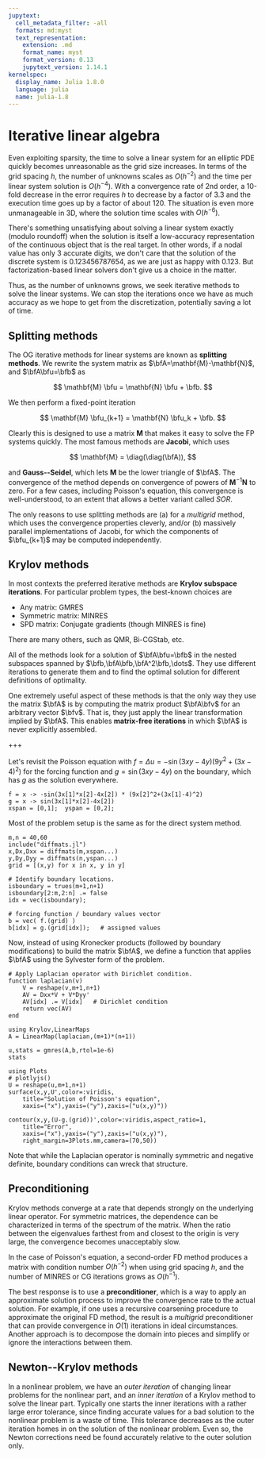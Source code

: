 ```yaml
---
jupytext:
  cell_metadata_filter: -all
  formats: md:myst
  text_representation:
    extension: .md
    format_name: myst
    format_version: 0.13
    jupytext_version: 1.14.1
kernelspec:
  display_name: Julia 1.8.0
  language: julia
  name: julia-1.8
---
```


# Iterative linear algebra

Even exploiting sparsity, the time to solve a linear system for an elliptic PDE quickly becomes unreasonable as the grid size increases. In terms of the grid spacing $h$, the number of unknowns scales as $O(h^{-2})$ and the time per linear system solution is $O(h^{-4})$. With a convergence rate of 2nd order, a 10-fold decrease in the error requires $h$ to decrease by a factor of $3.3$ and the execution time goes up by a factor of about 120. The situation is even more unmanageable in 3D, where the solution time scales with $O(h^{-6})$. 

There's something unsatisfying about solving a linear system exactly (modulo roundoff) when the solution is itself a low-accuracy representation of the continuous object that is the real target. In other words, if a nodal value has only 3 accurate digits, we don't care that the solution of the discrete system is 0.123456787654, as we are just as happy with 0.123. But factorization-based linear solvers don't give us a choice in the matter.

Thus, as the number of unknowns grows, we seek iterative methods to solve the linear systems. We can stop the iterations once we have as much accuracy as we hope to get from the discretization, potentially saving a lot of time.

## Splitting methods

The OG iterative methods for linear systems are known as **splitting methods**. We rewrite the system matrix as $\bfA=\mathbf{M}-\mathbf{N}$, and $\bfA\bfu=\bfb$ as 

$$
\mathbf{M} \bfu = \mathbf{N} \bfu + \bfb. 
$$

We then perform a fixed-point iteration

$$
\mathbf{M} \bfu_{k+1} = \mathbf{N} \bfu_k + \bfb. 
$$

Clearly this is designed to use a matrix $\mathbf{M}$ that makes it easy to solve the FP systems quickly. The most famous methods are **Jacobi**, which uses

$$
\mathbf{M} = \diag(\diag(\bfA)), 
$$

and **Gauss--Seidel**, which lets $\mathbf{M}$ be the lower triangle of $\bfA$. The convergence of the method depends on convergence of powers of $\mathbf{M}^{-1}\mathbf{N}$ to zero. For a few cases, including Poisson's equation, this convergence is well-understood, to an extent that allows a better variant called *SOR*.

The only reasons to use splitting methods are (a) for a *multigrid* method, which uses the convergence properties cleverly, and/or (b) massively parallel implementations of Jacobi, for which the components of $\bfu_{k+1}$ may be computed independently.

## Krylov methods

In most contexts the preferred iterative methods are **Krylov subspace iterations**. For particular problem types, the best-known choices are

* Any matrix: GMRES
* Symmetric matrix: MINRES 
* SPD matrix: Conjugate gradients (though MINRES is fine)

There are many others, such as QMR, Bi-CGStab, etc.

All of the methods look for a solution of $\bfA\bfu=\bfb$ in the nested subspaces spanned by $\bfb,\bfA\bfb,\bfA^2\bfb,\dots$. They use different iterations to generate them and to find the optimal solution for different definitions of optimality. 

One extremely useful aspect of these methods is that the only way they use the matrix $\bfA$ is by computing the matrix product $\bfA\bfv$ for an arbitrary vector $\bfv$. That is, they just apply the linear transformation implied by $\bfA$. This enables **matrix-free iterations** in which $\bfA$ is never explicitly assembled.

+++

Let's revisit the Poisson equation with $f=\Delta u = -\sin(3xy-4y)\bigl(9y^2+(3x-4)^2\bigr)$ for the forcing function and $g=\sin(3xy-4y)$ on the boundary, which has $g$ as the solution everywhere.

```{code-cell}
f = x -> -sin(3x[1]*x[2]-4x[2]) * (9x[2]^2+(3x[1]-4)^2)
g = x -> sin(3x[1]*x[2]-4x[2])
xspan = [0,1];  yspan = [0,2];
```

Most of the problem setup is the same as for the direct system method.

```{code-cell}
m,n = 40,60 
include("diffmats.jl")
x,Dx,Dxx = diffmats(m,xspan...)
y,Dy,Dyy = diffmats(n,yspan...)
grid = [(x,y) for x in x, y in y]

# Identify boundary locations.
isboundary = trues(m+1,n+1)
isboundary[2:m,2:n] .= false
idx = vec(isboundary);

# forcing function / boundary values vector
b = vec( f.(grid) )
b[idx] = g.(grid[idx]);   # assigned values
```

Now, instead of using Kronecker products (followed by boundary modifications) to build the matrix $\bfA$, we define a function that applies $\bfA$ using the Sylvester form of the problem.

```{code-cell}
# Apply Laplacian operator with Dirichlet condition.
function laplacian(v)
    V = reshape(v,m+1,n+1)
    AV = Dxx*V + V*Dyy'
    AV[idx] .= V[idx]   # Dirichlet condition
    return vec(AV)
end

using Krylov,LinearMaps
A = LinearMap(laplacian,(m+1)*(n+1))
```

```{code-cell}
u,stats = gmres(A,b,rtol=1e-6)
stats
```

```{code-cell} julia
using Plots
# plotlyjs()
U = reshape(u,m+1,n+1)
surface(x,y,U',color=:viridis,
    title="Solution of Poisson's equation",      
    xaxis=("x"),yaxis=("y"),zaxis=("u(x,y)"))    
```

```{code-cell}
contour(x,y,(U-g.(grid))',color=:viridis,aspect_ratio=1,
    title="Error",      
    xaxis=("x"),yaxis=("y"),zaxis=("u(x,y)"),
    right_margin=3Plots.mm,camera=(70,50))   
```

Note that while the Laplacian operator is nominally symmetric and negative definite, boundary conditions can wreck that structure.

## Preconditioning 

Krylov methods converge at a rate that depends strongly on the underlying linear operator. For symmetric matrices, the dependence can be characterized in terms of the spectrum of the matrix. When the ratio between the eigenvalues farthest from and closest to the origin is very large, the convergence becomes unacceptably slow. 

In the case of Poisson's equation, a second-order FD method produces a matrix with condition number $O(h^{-2})$ when using grid spacing $h$, and the number of MINRES or CG iterations grows as $O(h^{-1})$. 

The best response is to use a **preconditioner**, which is a way to apply an approximate solution process to improve the convergence rate to the actual solution. For example, if one uses a recursive coarsening procedure to approximate the original FD method, the result is a *multigrid* preconditioner that can provide convergence in $O(1)$ iterations in ideal circumstances. Another approach is to decompose the domain into pieces and simplify or ignore the interactions between them.


## Newton--Krylov methods

In a nonlinear problem, we have an *outer iteration* of changing linear problems for the nonlinear part, and an *inner iteration* of a Krylov method to solve the linear part. Typically one starts the inner iterations with a rather large error tolerance, since finding accurate values for a bad solution to the nonlinear problem is a waste of time. This tolerance decreases as the outer iteration homes in on the solution of the nonlinear problem. Even so, the Newton corrections need be found accurately relative to the outer solution only.  